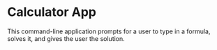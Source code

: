 # Calculator App

This command-line application prompts for a user to type in a formula, solves it, and gives the user the solution.
